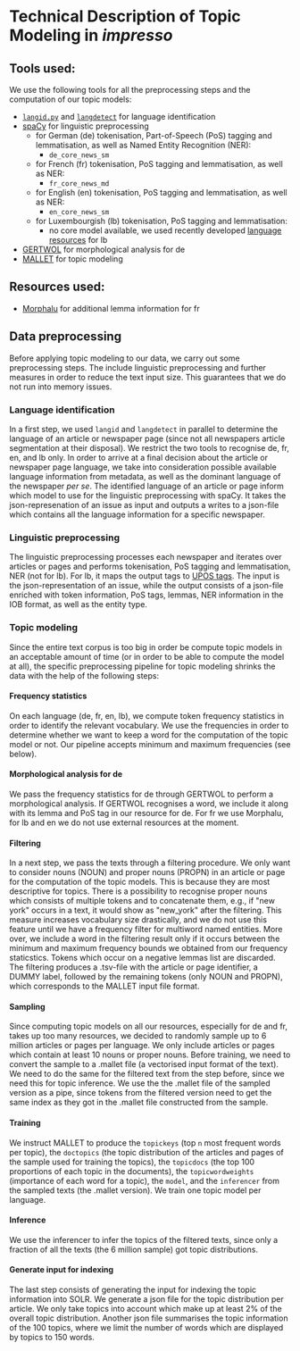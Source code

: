 # Technical Description of Topic Modeling in *impresso*

## Tools used:
We use the following tools for all the preprocessing steps and the computation of our topic models:
 - [`langid.py`](https://github.com/saffsd/langid.py) and [`langdetect`](https://pypi.org/project/langdetect/) for language identification
 - [spaCy](https://spacy.io/) for  linguistic preprocessing
   - for German (de) tokenisation, Part-of-Speech (PoS) tagging  and lemmatisation, as well as Named Entity Recognition (NER):
     - `de_core_news_sm`
   - for French (fr) tokenisation, PoS tagging and lemmatisation, as well as NER:
     - `fr_core_news_md`
   - for English (en) tokenisation, PoS tagging and lemmatisation, as well as NER:
     - `en_core_news_sm`
   - for Luxembourgish (lb) tokenisation, PoS tagging and lemmatisation:
     - no core model available, we used recently developed [language resources](https://github.com/PeterGilles/Luxembourgish-language-resources) for lb  
 - [GERTWOL](http://www2.lingsoft.fi/doc/gertwol/) for morphological analysis for de
 - [MALLET](http://mallet.cs.umass.edu/) for topic modeling

## Resources used:
  - [Morphalu](http://www.cnrtl.fr/lexiques/morphalou/) for additional lemma information for fr
 
## Data preprocessing
Before applying topic modeling to our data, we carry out some preprocessing steps. The include linguistic preprocessing and further measures in order to reduce the text input size. This guarantees that we do not run into memory issues.

### Language identification
In a first step, we used `langid` and `langdetect` in parallel to determine the language of an article or newspaper page (since not all newspapers article segmentation at their disposal). We restrict the two tools to recognise de, fr, en, and lb only. In order to arrive at a final decision about the article or newspaper page language, we take into consideration possible available language information from metadata, as well as the dominant language of the newspaper *per se*. The identified language of an article or page inform which model to use for the linguistic preprocessing with spaCy. It takes the json-represenation of an issue as input and outputs a writes to a json-file which contains all the language information for a specific newspaper.

### Linguistic preprocessing
The linguistic preprocessing processes each newspaper and iterates over articles or pages and performs tokenisation, PoS tagging and lemmatisation, NER (not for lb). For lb, it maps the output tags to [UPOS tags](https://universaldependencies.org/u/pos/). The input is the json-representation of an issue, while the output consists of a json-file enriched with token information, PoS tags, lemmas, NER information in the IOB format, as well as the entity type.

### Topic modeling
Since the entire text corpus is too big in order be compute topic models in an acceptable amount of time (or in order to be able to compute the model at all), the specific preprocessing pipeline for topic modeling shrinks the data with the help of the following steps:

#### Frequency statistics
On each language (de, fr, en, lb), we compute token frequency statistics in order to identify the relevant vocabulary. We use the frequencies in order to determine whether we want to keep a word for the computation of the topic model or not. Our pipeline accepts minimum and maximum frequencies (see below).

#### Morphological analysis for de
We pass the frequency statistics for de through GERTWOL to perform a morphological analysis. If GERTWOL recognises a word, we include it along with its lemma and PoS tag in our resource for de. For fr we use Morphalu, for lb and en we do not use external resources at the moment.

#### Filtering
In a next step, we pass the texts through a filtering procedure. We only want to consider nouns (NOUN) and proper nouns (PROPN) in an article or page for the computation of the topic models. This is because they are most descriptive for topics. There is a possibility to recognise proper nouns which consists of multiple tokens and to concatenate them, e.g., if "new york" occurs in a text, it would show as "new_york" after the filtering. This measure increases vocabulary size drastically, and we do not use this feature until we have a frequency filter for multiword named entities. More over, we include a word in the filtering result only if it occurs between the minimum and maximum frequency bounds we obtained from our frequency staticstics. Tokens which occur on a negative lemmas list are discarded. The filtering produces a .tsv-file with the article or page identifier, a DUMMY label, followed by the remaining tokens (only NOUN and PROPN), which corresponds to the MALLET input file format.

#### Sampling
Since computing topic models on all our resources, especially for de and fr, takes up too many resources, we decided to randomly sample up to 6 million articles or pages per language. We only include articles or pages which contain at least 10 nouns or proper nouns. Before training, we need to convert the sample to a .mallet file (a vectorised input format of the text). We need to do the same for the filtered text from the step before, since we need this for topic inference. We use the the .mallet file of the sampled version as a pipe, since tokens from the filtered version need to get the same index as they got in the .mallet file constructed from the sample.

#### Training
We instruct MALLET to produce the `topickeys` (top `n` most frequent words per topic), the `doctopics` (the topic distribution of the articles and pages of the sample used for training the topics), the `topicdocs` (the top 100 proportions of each topic in the documents), the `topicwordweights` (importance of each word for a topic), the `model`, and the `inferencer` from the sampled texts (the .mallet version). We train one topic model per language.

#### Inference
We use the inferencer to infer the topics of the filtered texts, since only a fraction of all the texts (the 6 million sample) got topic distributions.

#### Generate input for indexing
The last step consists of generating the input for indexing the topic information into SOLR. We generate a json file for the topic distribution per article. We only take topics into account which make up at least 2% of the overall topic distribution. Another json file summarises the topic information of the 100 topics, where we limit the number of words which are displayed by topics to 150 words.
